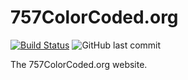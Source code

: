 # 757ColorCoded.org
[![Build Status](https://travis-ci.org/757colorcoded/website.svg?branch=master)](https://travis-ci.org/757colorcoded/website) ![GitHub last commit](https://img.shields.io/github/last-commit/google/skia.svg)


The 757ColorCoded.org website.

